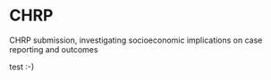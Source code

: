 # CHRP
CHRP submission, investigating socioeconomic implications on case reporting and outcomes


test :-)
